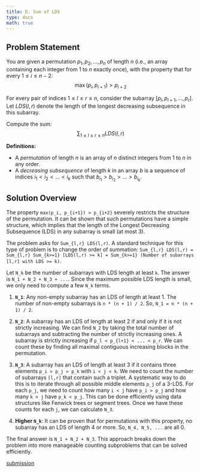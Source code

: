 ```yaml
---
title: D. Sum of LDS
type: docs
math: true
---
```

## Problem Statement

You are given a permutation $p_1, p_2, \ldots, p_n$ of length $n$ (i.e., an array containing each integer from $1$ to $n$ exactly once), with the property that for every $1 \leq i \leq n-2$:
$$
\max(p_i, p_{i+1}) > p_{i+2}
$$

For every pair of indices $1 \leq l \leq r \leq n$, consider the subarray $[p_l, p_{l+1}, \ldots, p_r]$. Let $LDS(l, r)$ denote the length of the longest decreasing subsequence in this subarray.

Compute the sum:
$$
\sum_{1 \leq l \leq r \leq n} LDS(l, r)
$$

**Definitions:**
- A *permutation* of length $n$ is an array of $n$ distinct integers from $1$ to $n$ in any order.
- A *decreasing subsequence* of length $k$ in an array $b$ is a sequence of indices $i_1 < i_2 < \ldots < i_k$ such that $b_{i_1} > b_{i_2} > \ldots > b_{i_k}$.

## Solution Overview

The property `max(p_i, p_{i+1}) > p_{i+2}` severely restricts the structure of the permutation. It can be shown that such permutations have a simple structure, which implies that the length of the Longest Decreasing Subsequence (LDS) in any subarray is small (at most 3).

The problem asks for `Sum_{l,r} LDS(l,r)`. A standard technique for this type of problem is to change the order of summation:
`Sum_{l,r} LDS(l,r) = Sum_{l,r} Sum_{k>=1} [LDS(l,r) >= k] = Sum_{k>=1} (Number of subarrays [l,r] with LDS >= k)`.

Let `N_k` be the number of subarrays with LDS length at least `k`. The answer is `N_1 + N_2 + N_3 + ...`.
Since the maximum possible LDS length is small, we only need to compute a few `N_k` terms.

1.  **`N_1`**: Any non-empty subarray has an LDS of length at least 1. The number of non-empty subarrays is `n * (n + 1) / 2`. So, `N_1 = n * (n + 1) / 2`.

2.  **`N_2`**: A subarray has an LDS of length at least 2 if and only if it is not strictly increasing. We can find `N_2` by taking the total number of subarrays and subtracting the number of strictly increasing ones. A subarray is strictly increasing if `p_l < p_{l+1} < ... < p_r`. We can count these by finding all maximal contiguous increasing blocks in the permutation.

3.  **`N_3`**: A subarray has an LDS of length at least 3 if it contains three elements `p_i > p_j > p_k` with `i < j < k`. We need to count the number of subarrays `[l,r]` that contain such a triplet. A systematic way to do this is to iterate through all possible middle elements `p_j` of a 3-LDS. For each `p_j`, we need to count how many `i < j` have `p_i > p_j` and how many `k > j` have `p_k < p_j`. This can be done efficiently using data structures like Fenwick trees or segment trees. Once we have these counts for each `j`, we can calculate `N_3`.

4.  **Higher `N_k`**: It can be proven that for permutations with this property, no subarray has an LDS of length 4 or more. So, `N_4, N_5, ...` are all 0.

The final answer is `N_1 + N_2 + N_3`. This approach breaks down the problem into more manageable counting subproblems that can be solved efficiently.

[submission](https://codeforces.com/contest/2128/submission/335212851)